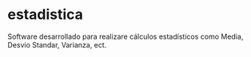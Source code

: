# estadistica
Software desarrollado para realizare cálculos estadísticos como Media, Desvio Standar, Varianza, ect.
